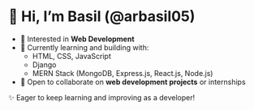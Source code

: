 # 👋 Hi, I’m Basil (@arbasil05)

- 👀 Interested in **Web Development**  
- 🌱 Currently learning and building with:  
  - HTML, CSS, JavaScript  
  - Django  
  - MERN Stack (MongoDB, Express.js, React.js, Node.js)  
- 💞️ Open to collaborate on **web development projects** or internships  


✨ Eager to keep learning and improving as a developer!
